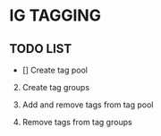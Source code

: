 # IG TAGGING

## TODO LIST

- [] Create tag pool

2. Create tag groups

3. Add and remove tags from tag pool

4. Remove tags from tag groups
